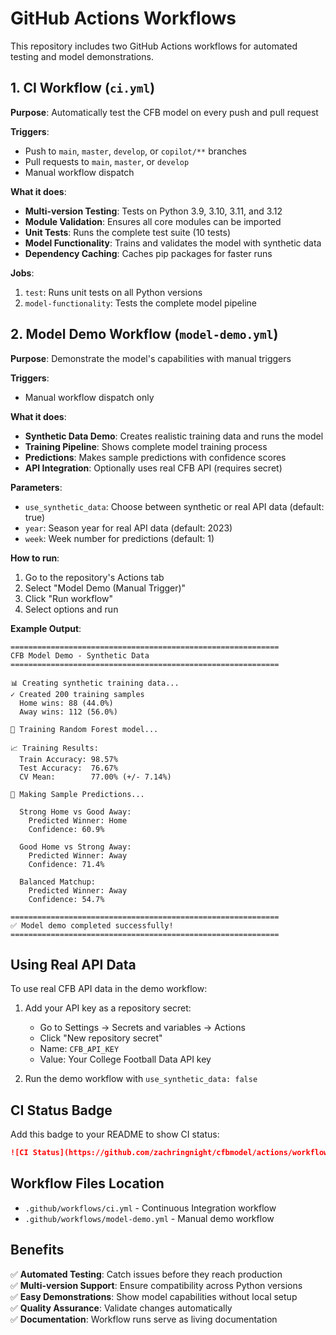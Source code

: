 # GitHub Actions Workflows

This repository includes two GitHub Actions workflows for automated testing and model demonstrations.

## 1. CI Workflow (`ci.yml`)

**Purpose**: Automatically test the CFB model on every push and pull request

**Triggers**:
- Push to `main`, `master`, `develop`, or `copilot/**` branches
- Pull requests to `main`, `master`, or `develop`
- Manual workflow dispatch

**What it does**:
- **Multi-version Testing**: Tests on Python 3.9, 3.10, 3.11, and 3.12
- **Module Validation**: Ensures all core modules can be imported
- **Unit Tests**: Runs the complete test suite (10 tests)
- **Model Functionality**: Trains and validates the model with synthetic data
- **Dependency Caching**: Caches pip packages for faster runs

**Jobs**:
1. `test`: Runs unit tests on all Python versions
2. `model-functionality`: Tests the complete model pipeline

## 2. Model Demo Workflow (`model-demo.yml`)

**Purpose**: Demonstrate the model's capabilities with manual triggers

**Triggers**:
- Manual workflow dispatch only

**What it does**:
- **Synthetic Data Demo**: Creates realistic training data and runs the model
- **Training Pipeline**: Shows complete model training process
- **Predictions**: Makes sample predictions with confidence scores
- **API Integration**: Optionally uses real CFB API (requires secret)

**Parameters**:
- `use_synthetic_data`: Choose between synthetic or real API data (default: true)
- `year`: Season year for real API data (default: 2023)
- `week`: Week number for predictions (default: 1)

**How to run**:
1. Go to the repository's Actions tab
2. Select "Model Demo (Manual Trigger)"
3. Click "Run workflow"
4. Select options and run

**Example Output**:
```
============================================================
CFB Model Demo - Synthetic Data
============================================================

📊 Creating synthetic training data...
✓ Created 200 training samples
  Home wins: 88 (44.0%)
  Away wins: 112 (56.0%)

🤖 Training Random Forest model...

📈 Training Results:
  Train Accuracy: 98.57%
  Test Accuracy:  76.67%
  CV Mean:        77.00% (+/- 7.14%)

🎯 Making Sample Predictions...

  Strong Home vs Good Away:
    Predicted Winner: Home
    Confidence: 60.9%

  Good Home vs Strong Away:
    Predicted Winner: Away
    Confidence: 71.4%

  Balanced Matchup:
    Predicted Winner: Away
    Confidence: 54.7%

============================================================
✅ Model demo completed successfully!
============================================================
```

## Using Real API Data

To use real CFB API data in the demo workflow:

1. Add your API key as a repository secret:
   - Go to Settings → Secrets and variables → Actions
   - Click "New repository secret"
   - Name: `CFB_API_KEY`
   - Value: Your College Football Data API key

2. Run the demo workflow with `use_synthetic_data: false`

## CI Status Badge

Add this badge to your README to show CI status:

```markdown
![CI Status](https://github.com/zachringnight/cfbmodel/actions/workflows/ci.yml/badge.svg)
```

## Workflow Files Location

- `.github/workflows/ci.yml` - Continuous Integration workflow
- `.github/workflows/model-demo.yml` - Manual demo workflow

## Benefits

✅ **Automated Testing**: Catch issues before they reach production  
✅ **Multi-version Support**: Ensure compatibility across Python versions  
✅ **Easy Demonstrations**: Show model capabilities without local setup  
✅ **Quality Assurance**: Validate changes automatically  
✅ **Documentation**: Workflow runs serve as living documentation  
